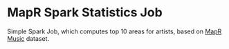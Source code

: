 # MapR Spark Statistics Job

Simple Spark Job, which computes top 10 areas for artists, based on 
[MapR Music](https://github.com/mapr-demos/mapr-music) dataset.
